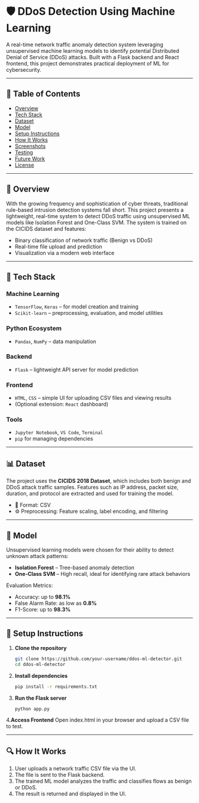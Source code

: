 # 🛡️ DDoS Detection Using Machine Learning

A real-time network traffic anomaly detection system leveraging unsupervised machine learning models to identify potential Distributed Denial of Service (DDoS) attacks. Built with a Flask backend and React frontend, this project demonstrates practical deployment of ML for cybersecurity.

---

## 📌 Table of Contents
- [Overview](#overview)
- [Tech Stack](#tech-stack)
- [Dataset](#dataset)
- [Model](#model)
- [Setup Instructions](#setup-instructions)
- [How It Works](#how-it-works)
- [Screenshots](#screenshots)
- [Testing](#testing)
- [Future Work](#future-work)
- [License](#license)

---

## 📖 Overview

With the growing frequency and sophistication of cyber threats, traditional rule-based intrusion detection systems fall short. This project presents a lightweight, real-time system to detect DDoS traffic using unsupervised ML models like Isolation Forest and One-Class SVM. The system is trained on the CICIDS dataset and features:

- Binary classification of network traffic (Benign vs DDoS)
- Real-time file upload and prediction
- Visualization via a modern web interface

---

## 🧰 Tech Stack

### Machine Learning
- `TensorFlow`, `Keras` – for model creation and training
- `Scikit-learn` – preprocessing, evaluation, and model utilities

### Python Ecosystem
- `Pandas`, `NumPy` – data manipulation

### Backend
- `Flask` – lightweight API server for model prediction

### Frontend
- `HTML`, `CSS` – simple UI for uploading CSV files and viewing results
- (Optional extension: `React` dashboard)

### Tools
- `Jupyter Notebook`, `VS Code`, `Terminal`
- `pip` for managing dependencies

---

## 📊 Dataset

The project uses the **CICIDS 2018 Dataset**, which includes both benign and DDoS attack traffic samples. Features such as IP address, packet size, duration, and protocol are extracted and used for training the model.

- 📁 Format: CSV
- ⚙️ Preprocessing: Feature scaling, label encoding, and filtering

---

## 🧠 Model

Unsupervised learning models were chosen for their ability to detect unknown attack patterns:
- **Isolation Forest** – Tree-based anomaly detection
- **One-Class SVM** – High recall, ideal for identifying rare attack behaviors

Evaluation Metrics:
- Accuracy: up to **98.1%**
- False Alarm Rate: as low as **0.8%**
- F1-Score: up to **98.3%**

---

## 🚀 Setup Instructions

1. **Clone the repository**
   ```bash
   git clone https://github.com/your-username/ddos-ml-detector.git
   cd ddos-ml-detector

2. **Install dependencies**
   ```bash
   pip install -r requirements.txt

3. **Run the Flask server**
   ```bash
   python app.py
   
4.**Access Frontend**
Open index.html in your browser and upload a CSV file to test.

---
## 🔍 How It Works

1) User uploads a network traffic CSV file via the UI.
2) The file is sent to the Flask backend.
3) The trained ML model analyzes the traffic and classifies flows as benign or DDoS.
4) The result is returned and displayed in the UI.
